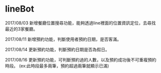 # lineBot
2017/08/03 
新增餐廳位置搜尋功能，能夠透過line裡面的位置資訊定位，去尋找最近的3家餐廳。


2017/08/11
新增預約功能，判斷使用者預約日期，是否客滿。


2017/08/14
更新預約功能，判斷預約日期是否為假日。


2017/08/16
更新預約功能，可判斷預約過的人數，以及預約成功後不可重複預約時段。
(ex:此時段最多兩筆，預約超過兩筆就顯示已滿)
